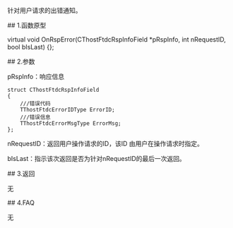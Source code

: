 <p>针对用户请求的出错通知。</p>
<span class="anchor" id="247b6d88-ccc3-495b-ad88-3dff9b18bca4"></span>
## 1.函数原型
<p>virtual void OnRspError(CThostFtdcRspInfoField *pRspInfo, int nRequestID, bool bIsLast) {};</p>
<span class="anchor" id="37446d9c-4d7d-4c25-b414-b42373da6792"></span>
## 2.参数
<p>pRspInfo：响应信息</p>
<pre><code>struct CThostFtdcRspInfoField
{
    ///错误代码
    TThostFtdcErrorIDType ErrorID;
    ///错误信息
    TThostFtdcErrorMsgType ErrorMsg;
};
</code></pre>
<p>nRequestID：返回用户操作请求的ID，该ID 由用户在操作请求时指定。</p>
<p>bIsLast：指示该次返回是否为针对nRequestID的最后一次返回。</p>
<span class="anchor" id="c35f9602-f00c-496e-953c-ebc7e0d5376e"></span>
## 3.返回
<p>无</p>
<span class="anchor" id="dca4d55e-6f81-4dda-8e3d-0429bcd9d4b5"></span>
## 4.FAQ
<p>无</p>
